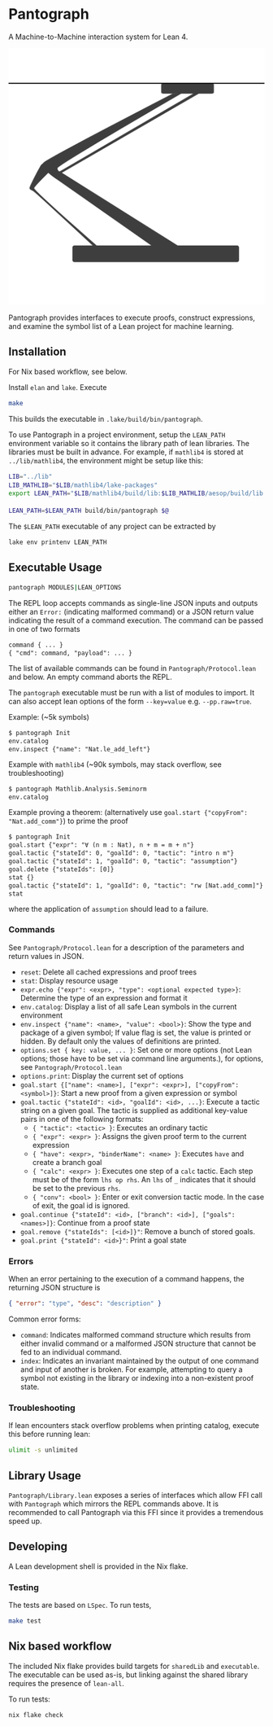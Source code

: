 # Pantograph

A Machine-to-Machine interaction system for Lean 4.

![Pantograph](doc/icon.svg)

Pantograph provides interfaces to execute proofs, construct expressions, and
examine the symbol list of a Lean project for machine learning.

## Installation

For Nix based workflow, see below.

Install `elan` and `lake`. Execute
``` sh
make
```
This builds the executable in `.lake/build/bin/pantograph`.

To use Pantograph in a project environment, setup the `LEAN_PATH` environment
variable so it contains the library path of lean libraries. The libraries must
be built in advance. For example, if `mathlib4` is stored at `../lib/mathlib4`,
the environment might be setup like this:

``` sh
LIB="../lib"
LIB_MATHLIB="$LIB/mathlib4/lake-packages"
export LEAN_PATH="$LIB/mathlib4/build/lib:$LIB_MATHLIB/aesop/build/lib:$LIB_MATHLIB/Qq/build/lib:$LIB_MATHLIB/std/build/lib"

LEAN_PATH=$LEAN_PATH build/bin/pantograph $@
```
The `$LEAN_PATH` executable of any project can be extracted by
``` sh
lake env printenv LEAN_PATH
```

## Executable Usage

``` sh
pantograph MODULES|LEAN_OPTIONS
```

The REPL loop accepts commands as single-line JSON inputs and outputs either an
`Error:` (indicating malformed command) or a JSON return value indicating the
result of a command execution.  The command can be passed in one of two formats
```
command { ... }
{ "cmd": command, "payload": ... }
```
The list of available commands can be found in `Pantograph/Protocol.lean` and below. An
empty command aborts the REPL.

The `pantograph` executable must be run with a list of modules to import. It can
also accept lean options of the form `--key=value` e.g. `--pp.raw=true`.

Example: (~5k symbols)
```
$ pantograph Init
env.catalog
env.inspect {"name": "Nat.le_add_left"}
```
Example with `mathlib4` (~90k symbols, may stack overflow, see troubleshooting)
```
$ pantograph Mathlib.Analysis.Seminorm
env.catalog
```
Example proving a theorem: (alternatively use `goal.start {"copyFrom": "Nat.add_comm"}`) to prime the proof
```
$ pantograph Init
goal.start {"expr": "∀ (n m : Nat), n + m = m + n"}
goal.tactic {"stateId": 0, "goalId": 0, "tactic": "intro n m"}
goal.tactic {"stateId": 1, "goalId": 0, "tactic": "assumption"}
goal.delete {"stateIds": [0]}
stat {}
goal.tactic {"stateId": 1, "goalId": 0, "tactic": "rw [Nat.add_comm]"}
stat
```
where the application of `assumption` should lead to a failure.

### Commands

See `Pantograph/Protocol.lean` for a description of the parameters and return values in JSON.
* `reset`: Delete all cached expressions and proof trees
* `stat`: Display resource usage
* `expr.echo {"expr": <expr>, "type": <optional expected type>}`: Determine the type of an expression and format it
* `env.catalog`: Display a list of all safe Lean symbols in the current environment
* `env.inspect {"name": <name>, "value": <bool>}`: Show the type and package of a
  given symbol; If value flag is set, the value is printed or hidden. By default
  only the values of definitions are printed.
* `options.set { key: value, ... }`: Set one or more options (not Lean options; those
  have to be set via command line arguments.), for options, see `Pantograph/Protocol.lean`
* `options.print`: Display the current set of options
* `goal.start {["name": <name>], ["expr": <expr>], ["copyFrom": <symbol>]}`:
  Start a new proof from a given expression or symbol
* `goal.tactic {"stateId": <id>, "goalId": <id>, ...}`: Execute a tactic string on a
  given goal. The tactic is supplied as additional key-value pairs in one of the following formats:
  - `{ "tactic": <tactic> }`: Executes an ordinary tactic
  - `{ "expr": <expr> }`: Assigns the given proof term to the current expression
  - `{ "have": <expr>, "binderName": <name> }`: Executes `have` and create a branch goal
  - `{ "calc": <expr> }`: Executes one step of a `calc` tactic. Each step must
    be of the form `lhs op rhs`. An `lhs` of `_` indicates that it should be set
    to the previous `rhs`.
  - `{ "conv": <bool> }`: Enter or exit conversion tactic mode. In the case of
    exit, the goal id is ignored.
* `goal.continue {"stateId": <id>, ["branch": <id>], ["goals": <names>]}`: Continue from a proof state
* `goal.remove {"stateIds": [<id>]}"`: Remove a bunch of stored goals.
* `goal.print {"stateId": <id>}"`: Print a goal state

### Errors

When an error pertaining to the execution of a command happens, the returning JSON structure is

``` json
{ "error": "type", "desc": "description" }
```
Common error forms:
* `command`: Indicates malformed command structure which results from either
  invalid command or a malformed JSON structure that cannot be fed to an
  individual command.
* `index`: Indicates an invariant maintained by the output of one command and
  input of another is broken. For example, attempting to query a symbol not
  existing in the library or indexing into a non-existent proof state.

### Troubleshooting

If lean encounters stack overflow problems when printing catalog, execute this before running lean:
```sh
ulimit -s unlimited
```

## Library Usage

`Pantograph/Library.lean` exposes a series of interfaces which allow FFI call
with `Pantograph` which mirrors the REPL commands above. It is recommended to
call Pantograph via this FFI since it provides a tremendous speed up.

## Developing

A Lean development shell is provided in the Nix flake.

### Testing

The tests are based on `LSpec`. To run tests,
``` sh
make test
```

## Nix based workflow

The included Nix flake provides build targets for `sharedLib` and `executable`.
The executable can be used as-is, but linking against the shared library
requires the presence of `lean-all`.

To run tests:
``` sh
nix flake check
```
